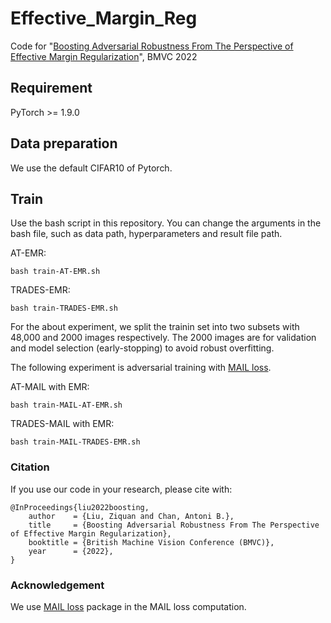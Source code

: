 # Effective_Margin_Reg
Code for "[Boosting Adversarial Robustness From The Perspective of Effective Margin Regularization](https://arxiv.org/abs/2210.05118)", BMVC 2022

## Requirement
PyTorch >= 1.9.0

## Data preparation
We use the default CIFAR10 of Pytorch.


## Train

Use the bash script in this repository. You can change the arguments in the bash file, such as data path, hyperparameters and result file path.

AT-EMR:
```
bash train-AT-EMR.sh
```

TRADES-EMR:
```
bash train-TRADES-EMR.sh
```
For the about experiment, we split the trainin set into two subsets with 48,000 and 2000 images respectively. The 2000 images are for validation and model selection (early-stopping) to avoid robust overfitting.

The following experiment is adversarial training with [MAIL loss](https://github.com/QizhouWang/MAIL).

AT-MAIL with EMR:
```
bash train-MAIL-AT-EMR.sh
```

TRADES-MAIL with EMR:
```
bash train-MAIL-TRADES-EMR.sh
```

### Citation
If you use our code in your research, please cite with:

```
@InProceedings{liu2022boosting,
    author    = {Liu, Ziquan and Chan, Antoni B.},
    title     = {Boosting Adversarial Robustness From The Perspective of Effective Margin Regularization},
    booktitle = {British Machine Vision Conference (BMVC)},
    year      = {2022},
}
```

### Acknowledgement
We use [MAIL loss](https://github.com/QizhouWang/MAIL) package in the MAIL loss computation.
